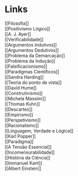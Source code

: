 
# Links
[[Filosofia]]  
[[Positivismo Lógico]]  
[[A. J. Ayer]]  
[[Verificabilidade]]  
[[Argumentos Indutivos]]  
[[Argumentos Dedutivos]]  
[[Problema da Demarcação]]  
[[Problema da Indução]]  
[[Falsificacionismo]]  
[[Paradigmas Científicos]]  
[[Sandra Harding]]  
[[Teoria do ponto de vista]]  
[[David Hume]]  
[[Construtivismo]]  
[[Michela Massimi]]  
[[Thomas Kuhn]]  
[[Descartes]]  
[[Empirismo]]  
[[Perspetivismo]]  
[[Racionalismo]]  
[[Linguagem, Verdade e Lógica]]  
[[Karl Popper]]  
[[Paradigma]]  
[[A Tensão Essencial]]  
[[Incomensurabilidade]]  
[[História da Ciência]]  
[[Immanuel Kant]]  
[[Albert Einstein]]

